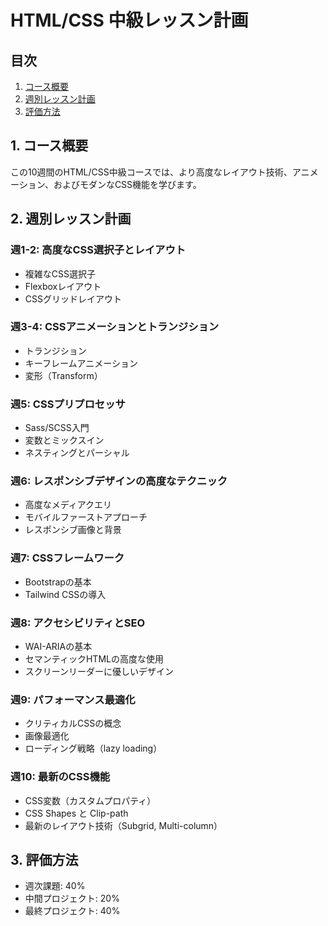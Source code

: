 # HTML/CSS 中級レッスン計画

## 目次
1. [コース概要](#1-コース概要)
2. [週別レッスン計画](#2-週別レッスン計画)
3. [評価方法](#3-評価方法)

## 1. コース概要

この10週間のHTML/CSS中級コースでは、より高度なレイアウト技術、アニメーション、およびモダンなCSS機能を学びます。

## 2. 週別レッスン計画

### 週1-2: 高度なCSS選択子とレイアウト
- 複雑なCSS選択子
- Flexboxレイアウト
- CSSグリッドレイアウト

### 週3-4: CSSアニメーションとトランジション
- トランジション
- キーフレームアニメーション
- 変形（Transform）

### 週5: CSSプリプロセッサ
- Sass/SCSS入門
- 変数とミックスイン
- ネスティングとパーシャル

### 週6: レスポンシブデザインの高度なテクニック
- 高度なメディアクエリ
- モバイルファーストアプローチ
- レスポンシブ画像と背景

### 週7: CSSフレームワーク
- Bootstrapの基本
- Tailwind CSSの導入

### 週8: アクセシビリティとSEO
- WAI-ARIAの基本
- セマンティックHTMLの高度な使用
- スクリーンリーダーに優しいデザイン

### 週9: パフォーマンス最適化
- クリティカルCSSの概念
- 画像最適化
- ローディング戦略（lazy loading）

### 週10: 最新のCSS機能
- CSS変数（カスタムプロパティ）
- CSS Shapes と Clip-path
- 最新のレイアウト技術（Subgrid, Multi-column）

## 3. 評価方法

- 週次課題: 40%
- 中間プロジェクト: 20%
- 最終プロジェクト: 40%
